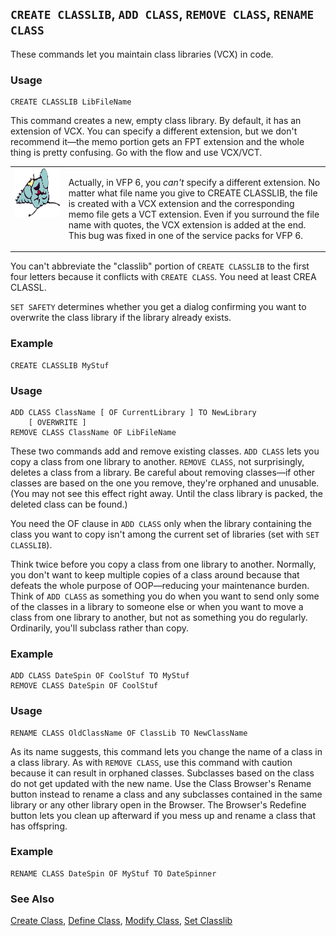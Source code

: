 ## `CREATE CLASSLIB`, `ADD CLASS`, `REMOVE CLASS`, `RENAME CLASS`

These commands let you maintain class libraries (VCX) in code.

### Usage

```foxpro
CREATE CLASSLIB LibFileName
```

This command creates a new, empty class library. By default, it has an extension of VCX. You can specify a different extension, but we don't recommend it&mdash;the memo portion gets an FPT extension and the whole thing is pretty confusing. Go with the flow and use VCX/VCT.

<table>
<tr>
  <td width="17%" valign="top">
<img width="95" height="78" src="fixbug1.gif">
  </td>
  <td width="83%">
  <p>Actually, in VFP 6, you <i>can't</i> specify a different extension. No matter what file name you give to CREATE CLASSLIB, the file is created with a VCX extension and the corresponding memo file gets a VCT extension. Even if you surround the file name with quotes, the VCX extension is added at the end. This bug was fixed in one of the service packs for VFP 6.</p>
  </td>
 </tr>
</table>

You can't abbreviate the "classlib" portion of `CREATE CLASSLIB` to the first four letters because it conflicts with `CREATE CLASS`. You need at least CREA CLASSL. 

`SET SAFETY` determines whether you get a dialog confirming you want to overwrite the class library if the library already exists.

### Example

```foxpro
CREATE CLASSLIB MyStuf
```
### Usage

```foxpro
ADD CLASS ClassName [ OF CurrentLibrary ] TO NewLibrary
    [ OVERWRITE ]
REMOVE CLASS ClassName OF LibFileName
```

These two commands add and remove existing classes. `ADD CLASS` lets you copy a class from one library to another. `REMOVE CLASS`, not surprisingly, deletes a class from a library. Be careful about removing classes&mdash;if other classes are based on the one you remove, they're orphaned and unusable. (You may not see this effect right away. Until the class library is packed, the deleted class can be found.)

You need the OF clause in `ADD CLASS` only when the library containing the class you want to copy isn't among the current set of libraries (set with `SET CLASSLIB`).

Think twice before you copy a class from one library to another. Normally, you don't want to keep multiple copies of a class around because that defeats the whole purpose of OOP&mdash;reducing your maintenance burden. Think of `ADD CLASS` as something you do when you want to send only some of the classes in a library to someone else or when you want to move a class from one library to another, but not as something you do regularly. Ordinarily, you'll subclass rather than copy.

### Example

```foxpro
ADD CLASS DateSpin OF CoolStuf TO MyStuf
REMOVE CLASS DateSpin OF CoolStuf
```
### Usage

```foxpro
RENAME CLASS OldClassName OF ClassLib TO NewClassName
```

As its name suggests, this command lets you change the name of a class in a class library. As with `REMOVE CLASS`, use this command with caution because it can result in orphaned classes. Subclasses based on the class do not get updated with the new name. Use the Class Browser's Rename button instead to rename a class and any subclasses contained in the same library or any other library open in the Browser. The Browser's Redefine button lets you clean up afterward if you mess up and rename a class that has offspring.

### Example

```foxpro
RENAME CLASS DateSpin OF MyStuf TO DateSpinner
```
### See Also

[Create Class](s4g589.md), [Define Class](s4g351.md), [Modify Class](s4g589.md), [Set Classlib](s4g618.md)